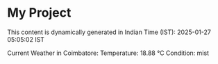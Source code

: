 # My Project

This content is dynamically generated in Indian Time (IST): 2025-01-27 05:05:02 IST


Current Weather in Coimbatore:
Temperature: 18.88 °C
Condition: mist
